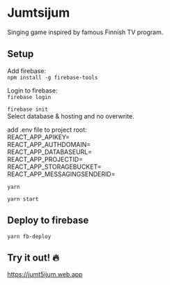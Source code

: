 # Jumtsijum

Singing game inspired by famous Finnish TV program.

## Setup

Add firebase:  
`npm install -g firebase-tools`

Login to firebase:  
`firebase login`

`firebase init`  
Select database & hosting and no overwrite.

add .env file to project root:  
REACT_APP_APIKEY=  
REACT_APP_AUTHDOMAIN=  
REACT_APP_DATABASEURL=  
REACT_APP_PROJECTID=  
REACT_APP_STORAGEBUCKET=  
REACT_APP_MESSAGINGSENDERID=  

`yarn`

`yarn start`

## Deploy to firebase

`yarn fb-deploy`

## Try it out! 🔥

https://jumt5ijum.web.app
